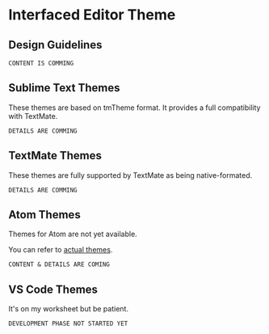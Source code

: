 # Interfaced Editor Theme


## Design Guidelines

	CONTENT IS COMMING


## Sublime Text Themes

These themes are based on tmTheme format. It provides a full compatibility with TextMate.

	DETAILS ARE COMMING


## TextMate Themes

These themes are fully supported by TextMate as being native-formated.

	DETAILS ARE COMMING


## Atom Themes

Themes for Atom are not yet available.

You can refer to [actual themes](http://example.com/ "GZL-Syntax - Syntax Theme for Atom").

	CONTENT & DETAILS ARE COMING


## VS Code Themes

It's on my worksheet but be patient.

	DEVELOPMENT PHASE NOT STARTED YET
